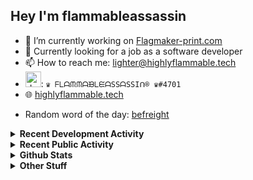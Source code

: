 ## Hey I'm flammableassassin

- 🔭 I’m currently working on [Flagmaker-print.com](https://flagmaker-print.com)
- 🌱  Currently looking for a job as a software developer
- 📫 How to reach me: [lighter@highlyflammable.tech](mailto:lighter@highlyflammable.tech?subject=Hello)
- <img src="https://discord.com/assets/2c21aeda16de354ba5334551a883b481.png" alt="drawing" width="25"/>: `♛ ᖴᒪᗩᙏᙏᗩᙖᒪᙓᗩSSᗩSSIᑎ® ♛#4701`
- 🌐 [highlyflammable.tech](https://highlyflammable.tech)

<!--START_SECTION:randomWord-->
- Random word of the day: [befreight](https://www.wordnik.com/words/befreight)
<!--END_SECTION:randomWord-->

<details>
  <summary><b>Recent Development Activity</b></summary>
  Doesn't record in dev containers
    <br> 
  
  <!--START_SECTION:waka-->

```text
YAML                       4 hrs 44 mins   █████████▓░░░░░░░░░░░░░░░   38.67 %
JavaScript                 4 hrs 29 mins   █████████░░░░░░░░░░░░░░░░   36.51 %
Docker                     1 hr 29 mins    ███░░░░░░░░░░░░░░░░░░░░░░   12.19 %
Other                      34 mins         █▒░░░░░░░░░░░░░░░░░░░░░░░   04.67 %
```

<!--END_SECTION:waka-->

</details>

<details>
  <summary><b>Recent Public Activity</b></summary>
    <br>

  <!--START_SECTION:activity-->
1. 🗣 Commented on [#57](https://github.com/flamableassassin/status/issues/57) in [flamableassassin/status](https://github.com/flamableassassin/status)
2. ❗️ Opened issue [#57](https://github.com/flamableassassin/status/issues/57) in [flamableassassin/status](https://github.com/flamableassassin/status)
3. 🗣 Commented on [#38](https://github.com/Flagmaker-Print/status/issues/38) in [Flagmaker-Print/status](https://github.com/Flagmaker-Print/status)
4. 🗣 Commented on [#37](https://github.com/Flagmaker-Print/status/issues/37) in [Flagmaker-Print/status](https://github.com/Flagmaker-Print/status)
5. ❗️ Closed issue [#37](https://github.com/Flagmaker-Print/status/issues/37) in [Flagmaker-Print/status](https://github.com/Flagmaker-Print/status)
  <!--END_SECTION:activity-->

</details>

<details>
  <summary><b>Github Stats</b></summary>
    <br>
    <p align="center">
      <img width="48%" src="https://github-readme-stats.vercel.app/api?username=flamableassassin&count_private=true&show_icons=true&theme=radical"/>
      <img width="48%" src="https://github-readme-streak-stats.herokuapp.com?user=flamableassassin&theme=neon-dark"/>
    </p>
  
</details>

<details>
  <summary><b>Other Stuff</b></summary>
  <br>
<a href="https://www.abuseipdb.com/user/67633" title="AbuseIPDB" alt="AbuseIPDB Contributor Badge">
	<img src="https://www.abuseipdb.com/contributor/67633.svg" style="width: 180px;">
</a>
  
</details>
